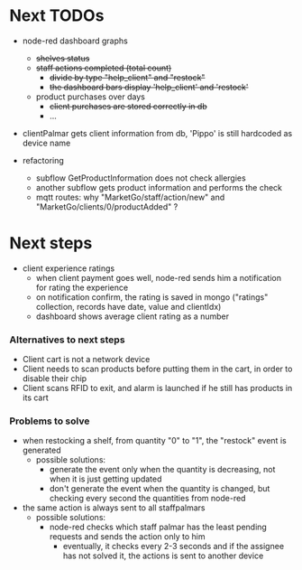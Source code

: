 # Next TODOs

* node-red dashboard graphs
  * ~~shelves status~~
  * ~~staff actions completed (total count)~~
    * ~~divide by type "help_client" and "restock"~~
    * ~~the dashboard bars display 'help_client' and 'restock'~~
  * product purchases over days
    * ~~client purchases are stored correctly in db~~
    * ...

* clientPalmar gets client information from db, 'Pippo' is still hardcoded as device name

* refactoring
  * subflow GetProductInformation does not check allergies
  * another subflow gets product information and performs the check
  * mqtt routes: why "MarketGo/staff/action/new" and "MarketGo/clients/0/productAdded" ?

# Next steps
* client experience ratings
    * when client payment goes well, node-red sends him a notification for rating the experience
    * on notification confirm, the rating is saved in mongo ("ratings" collection, records have date, value and clientIdx)
    * dashboard shows average client rating as a number

### Alternatives to next steps
* Client cart is not a network device
* Client needs to scan products before putting them in the cart, in order to disable their 
  chip
* Client scans RFID to exit, and alarm is launched if he still has products in its cart

### Problems to solve
* when restocking a shelf, from quantity "0" to "1", the "restock" event is generated
  * possible solutions:
    * generate the event only when the quantity is decreasing, not when it is just getting updated
    * don't generate the event when the quantity is changed, but checking every second the quantities from node-red
* the same action is always sent to all staffpalmars
  * possible solutions:
    * node-red checks which staff palmar has the least pending requests and sends the 
      action only to him
      * eventually, it checks every 2-3 seconds and if the assignee has not solved it, 
        the actions is sent to another device
